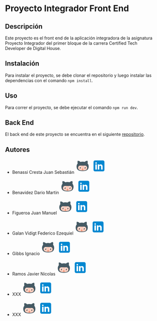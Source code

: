 # Proyecto Integrador Front End

## Descripción

Este proyecto es el front end de la aplicación integradora  de la asignatura Proyecto Integrador del primer bloque de la carrera Certified Tech Developer de Digital House.

## Instalación

Para instalar el proyecto, se debe clonar el repositorio y luego instalar las dependencias con el comando `npm install`.

## Uso

Para correr el proyecto, se debe ejecutar el comando `npm run dev`.

## Back End

El back end de este proyecto se encuentra en el siguiente [repositorio](https://github.com/JavierNicolasRamos/proyecto-integrador-back).

## Autores

- Benassi Cresta Juan Sebastián  [<svg xmlns="http://www.w3.org/2000/svg" x="0px" y="0px" width="50" height="50">
<path fill="#455A64" d="M40.3,15.7c0.6-1.7,1.2-5-0.4-8.7c-4.5,0-8.3,3.2-8.9,3.8c-2.2-0.5-4.6-0.7-7-0.7c-2.5,0-4.9,0.3-7.2,0.8C13.7,7.7,9.6,7,8,7c0,0-0.9,1.8-0.9,5c0,2,0.5,3.2,0.8,3.8C5.5,18.3,4,21.7,4,26.1c0,11.2,7.1,15,20,15s20-3.8,20-15C44,21.5,42.6,18.1,40.3,15.7z"></path><path fill="#FFCCBC" d="M24,39c-8.2,0-15-1.4-15-9c0-2.9,1.6-4.5,2.7-5.5c2.5-2.2,6.7-1.2,12.3-1.2c4.1,0,7.6-0.7,10.4,0.2c2.8,0.9,4.6,3.5,4.6,6.3C39,37.7,35,39,24,39z"></path><path fill="#D84315" d="M25,34c0,0.6-0.4,1-1,1s-1-0.4-1-1s0.4-1,1-1S25,33.4,25,34z M26.5,36.5c0.2-0.2,0.2-0.5,0-0.7s-0.5-0.2-0.7,0c-0.9,0.9-2.6,0.9-3.5,0c-0.2-0.2-0.5-0.2-0.7,0s-0.2,0.5,0,0.7c0.7,0.7,1.5,1,2.5,1S25.8,37.1,26.5,36.5z"></path><path fill="#FFF" d="M19,29.5c0,2.5-1.3,4.5-3,4.5s-3-2-3-4.5s1.3-4.5,3-4.5S19,27,19,29.5z M32,25c-1.7,0-3,2-3,4.5s1.3,4.5,3,4.5c1.7,0,3-2,3-4.5S33.7,25,32,25z"></path><path fill="#6D4C41" d="M34,30c0,1.7-0.9,3-2,3s-2-1.3-2-3c0-0.2,0-0.5,0.1-0.7c0.1,0.4,0.5,0.7,0.9,0.7c0.6,0,1-0.4,1-1c0-0.6-0.4-1-1-1c-0.2,0-0.4,0.1-0.6,0.2c0.4-0.7,0.9-1.2,1.6-1.2C33.1,27,34,28.3,34,30z M16,27c-0.7,0-1.2,0.5-1.6,1.2c0.2-0.1,0.4-0.2,0.6-0.2c0.6,0,1,0.4,1,1c0,0.6-0.4,1-1,1c-0.4,0-0.8-0.3-0.9-0.7c0,0.2-0.1,0.5-0.1,0.7c0,1.7,0.9,3,2,3s2-1.3,2-3S17.1,27,16,27z"></path>
</svg>](https://github.com/JuanBenassi)  [<svg xmlns="http://www.w3.org/2000/svg" x="0px" y="0px" width="50" height="50">
<path fill="#0288D1" d="M42,37c0,2.762-2.238,5-5,5H11c-2.761,0-5-2.238-5-5V11c0-2.762,2.239-5,5-5h26c2.762,0,5,2.238,5,5V37z"></path><path fill="#FFF" d="M12 19H17V36H12zM14.485 17h-.028C12.965 17 12 15.888 12 14.499 12 13.08 12.995 12 14.514 12c1.521 0 2.458 1.08 2.486 2.499C17 15.887 16.035 17 14.485 17zM36 36h-5v-9.099c0-2.198-1.225-3.698-3.192-3.698-1.501 0-2.313 1.012-2.707 1.99C24.957 25.543 25 26.511 25 27v9h-5V19h5v2.616C25.721 20.5 26.85 19 29.738 19c3.578 0 6.261 2.25 6.261 7.274L36 36 36 36z"></path>
</svg>](http://www.linkedin.com/in/juan-benassi-8979a61b0)

- Benavidez Dario Martin  [<svg xmlns="http://www.w3.org/2000/svg" x="0px" y="0px" width="50" height="50">
<path fill="#455A64" d="M40.3,15.7c0.6-1.7,1.2-5-0.4-8.7c-4.5,0-8.3,3.2-8.9,3.8c-2.2-0.5-4.6-0.7-7-0.7c-2.5,0-4.9,0.3-7.2,0.8C13.7,7.7,9.6,7,8,7c0,0-0.9,1.8-0.9,5c0,2,0.5,3.2,0.8,3.8C5.5,18.3,4,21.7,4,26.1c0,11.2,7.1,15,20,15s20-3.8,20-15C44,21.5,42.6,18.1,40.3,15.7z"></path><path fill="#FFCCBC" d="M24,39c-8.2,0-15-1.4-15-9c0-2.9,1.6-4.5,2.7-5.5c2.5-2.2,6.7-1.2,12.3-1.2c4.1,0,7.6-0.7,10.4,0.2c2.8,0.9,4.6,3.5,4.6,6.3C39,37.7,35,39,24,39z"></path><path fill="#D84315" d="M25,34c0,0.6-0.4,1-1,1s-1-0.4-1-1s0.4-1,1-1S25,33.4,25,34z M26.5,36.5c0.2-0.2,0.2-0.5,0-0.7s-0.5-0.2-0.7,0c-0.9,0.9-2.6,0.9-3.5,0c-0.2-0.2-0.5-0.2-0.7,0s-0.2,0.5,0,0.7c0.7,0.7,1.5,1,2.5,1S25.8,37.1,26.5,36.5z"></path><path fill="#FFF" d="M19,29.5c0,2.5-1.3,4.5-3,4.5s-3-2-3-4.5s1.3-4.5,3-4.5S19,27,19,29.5z M32,25c-1.7,0-3,2-3,4.5s1.3,4.5,3,4.5c1.7,0,3-2,3-4.5S33.7,25,32,25z"></path><path fill="#6D4C41" d="M34,30c0,1.7-0.9,3-2,3s-2-1.3-2-3c0-0.2,0-0.5,0.1-0.7c0.1,0.4,0.5,0.7,0.9,0.7c0.6,0,1-0.4,1-1c0-0.6-0.4-1-1-1c-0.2,0-0.4,0.1-0.6,0.2c0.4-0.7,0.9-1.2,1.6-1.2C33.1,27,34,28.3,34,30z M16,27c-0.7,0-1.2,0.5-1.6,1.2c0.2-0.1,0.4-0.2,0.6-0.2c0.6,0,1,0.4,1,1c0,0.6-0.4,1-1,1c-0.4,0-0.8-0.3-0.9-0.7c0,0.2-0.1,0.5-0.1,0.7c0,1.7,0.9,3,2,3s2-1.3,2-3S17.1,27,16,27z"></path>
</svg>](https://github.com/dmartin07)  [<svg xmlns="http://www.w3.org/2000/svg" x="0px" y="0px" width="50" height="50">
<path fill="#0288D1" d="M42,37c0,2.762-2.238,5-5,5H11c-2.761,0-5-2.238-5-5V11c0-2.762,2.239-5,5-5h26c2.762,0,5,2.238,5,5V37z"></path><path fill="#FFF" d="M12 19H17V36H12zM14.485 17h-.028C12.965 17 12 15.888 12 14.499 12 13.08 12.995 12 14.514 12c1.521 0 2.458 1.08 2.486 2.499C17 15.887 16.035 17 14.485 17zM36 36h-5v-9.099c0-2.198-1.225-3.698-3.192-3.698-1.501 0-2.313 1.012-2.707 1.99C24.957 25.543 25 26.511 25 27v9h-5V19h5v2.616C25.721 20.5 26.85 19 29.738 19c3.578 0 6.261 2.25 6.261 7.274L36 36 36 36z"></path>
</svg>](http://linkedin.com/in/darío-martín-benavidez-306299252)

- Figueroa Juan Manuel  [<svg xmlns="http://www.w3.org/2000/svg" x="0px" y="0px" width="50" height="50">
<path fill="#455A64" d="M40.3,15.7c0.6-1.7,1.2-5-0.4-8.7c-4.5,0-8.3,3.2-8.9,3.8c-2.2-0.5-4.6-0.7-7-0.7c-2.5,0-4.9,0.3-7.2,0.8C13.7,7.7,9.6,7,8,7c0,0-0.9,1.8-0.9,5c0,2,0.5,3.2,0.8,3.8C5.5,18.3,4,21.7,4,26.1c0,11.2,7.1,15,20,15s20-3.8,20-15C44,21.5,42.6,18.1,40.3,15.7z"></path><path fill="#FFCCBC" d="M24,39c-8.2,0-15-1.4-15-9c0-2.9,1.6-4.5,2.7-5.5c2.5-2.2,6.7-1.2,12.3-1.2c4.1,0,7.6-0.7,10.4,0.2c2.8,0.9,4.6,3.5,4.6,6.3C39,37.7,35,39,24,39z"></path><path fill="#D84315" d="M25,34c0,0.6-0.4,1-1,1s-1-0.4-1-1s0.4-1,1-1S25,33.4,25,34z M26.5,36.5c0.2-0.2,0.2-0.5,0-0.7s-0.5-0.2-0.7,0c-0.9,0.9-2.6,0.9-3.5,0c-0.2-0.2-0.5-0.2-0.7,0s-0.2,0.5,0,0.7c0.7,0.7,1.5,1,2.5,1S25.8,37.1,26.5,36.5z"></path><path fill="#FFF" d="M19,29.5c0,2.5-1.3,4.5-3,4.5s-3-2-3-4.5s1.3-4.5,3-4.5S19,27,19,29.5z M32,25c-1.7,0-3,2-3,4.5s1.3,4.5,3,4.5c1.7,0,3-2,3-4.5S33.7,25,32,25z"></path><path fill="#6D4C41" d="M34,30c0,1.7-0.9,3-2,3s-2-1.3-2-3c0-0.2,0-0.5,0.1-0.7c0.1,0.4,0.5,0.7,0.9,0.7c0.6,0,1-0.4,1-1c0-0.6-0.4-1-1-1c-0.2,0-0.4,0.1-0.6,0.2c0.4-0.7,0.9-1.2,1.6-1.2C33.1,27,34,28.3,34,30z M16,27c-0.7,0-1.2,0.5-1.6,1.2c0.2-0.1,0.4-0.2,0.6-0.2c0.6,0,1,0.4,1,1c0,0.6-0.4,1-1,1c-0.4,0-0.8-0.3-0.9-0.7c0,0.2-0.1,0.5-0.1,0.7c0,1.7,0.9,3,2,3s2-1.3,2-3S17.1,27,16,27z"></path>
</svg>](https://github.com/Figueroajf)  [<svg xmlns="http://www.w3.org/2000/svg" x="0px" y="0px" width="50" height="50">
<path fill="#0288D1" d="M42,37c0,2.762-2.238,5-5,5H11c-2.761,0-5-2.238-5-5V11c0-2.762,2.239-5,5-5h26c2.762,0,5,2.238,5,5V37z"></path><path fill="#FFF" d="M12 19H17V36H12zM14.485 17h-.028C12.965 17 12 15.888 12 14.499 12 13.08 12.995 12 14.514 12c1.521 0 2.458 1.08 2.486 2.499C17 15.887 16.035 17 14.485 17zM36 36h-5v-9.099c0-2.198-1.225-3.698-3.192-3.698-1.501 0-2.313 1.012-2.707 1.99C24.957 25.543 25 26.511 25 27v9h-5V19h5v2.616C25.721 20.5 26.85 19 29.738 19c3.578 0 6.261 2.25 6.261 7.274L36 36 36 36z"></path>
</svg>](http://www.linkedin.com/in/juan-manuel-figueroa-)

- Galan Vidigt Federico Ezequiel  [<svg xmlns="http://www.w3.org/2000/svg" x="0px" y="0px" width="50" height="50">
<path fill="#455A64" d="M40.3,15.7c0.6-1.7,1.2-5-0.4-8.7c-4.5,0-8.3,3.2-8.9,3.8c-2.2-0.5-4.6-0.7-7-0.7c-2.5,0-4.9,0.3-7.2,0.8C13.7,7.7,9.6,7,8,7c0,0-0.9,1.8-0.9,5c0,2,0.5,3.2,0.8,3.8C5.5,18.3,4,21.7,4,26.1c0,11.2,7.1,15,20,15s20-3.8,20-15C44,21.5,42.6,18.1,40.3,15.7z"></path><path fill="#FFCCBC" d="M24,39c-8.2,0-15-1.4-15-9c0-2.9,1.6-4.5,2.7-5.5c2.5-2.2,6.7-1.2,12.3-1.2c4.1,0,7.6-0.7,10.4,0.2c2.8,0.9,4.6,3.5,4.6,6.3C39,37.7,35,39,24,39z"></path><path fill="#D84315" d="M25,34c0,0.6-0.4,1-1,1s-1-0.4-1-1s0.4-1,1-1S25,33.4,25,34z M26.5,36.5c0.2-0.2,0.2-0.5,0-0.7s-0.5-0.2-0.7,0c-0.9,0.9-2.6,0.9-3.5,0c-0.2-0.2-0.5-0.2-0.7,0s-0.2,0.5,0,0.7c0.7,0.7,1.5,1,2.5,1S25.8,37.1,26.5,36.5z"></path><path fill="#FFF" d="M19,29.5c0,2.5-1.3,4.5-3,4.5s-3-2-3-4.5s1.3-4.5,3-4.5S19,27,19,29.5z M32,25c-1.7,0-3,2-3,4.5s1.3,4.5,3,4.5c1.7,0,3-2,3-4.5S33.7,25,32,25z"></path><path fill="#6D4C41" d="M34,30c0,1.7-0.9,3-2,3s-2-1.3-2-3c0-0.2,0-0.5,0.1-0.7c0.1,0.4,0.5,0.7,0.9,0.7c0.6,0,1-0.4,1-1c0-0.6-0.4-1-1-1c-0.2,0-0.4,0.1-0.6,0.2c0.4-0.7,0.9-1.2,1.6-1.2C33.1,27,34,28.3,34,30z M16,27c-0.7,0-1.2,0.5-1.6,1.2c0.2-0.1,0.4-0.2,0.6-0.2c0.6,0,1,0.4,1,1c0,0.6-0.4,1-1,1c-0.4,0-0.8-0.3-0.9-0.7c0,0.2-0.1,0.5-0.1,0.7c0,1.7,0.9,3,2,3s2-1.3,2-3S17.1,27,16,27z"></path>
</svg>](https://github.com/federico-cloud)  [<svg xmlns="http://www.w3.org/2000/svg" x="0px" y="0px" width="50" height="50">
<path fill="#0288D1" d="M42,37c0,2.762-2.238,5-5,5H11c-2.761,0-5-2.238-5-5V11c0-2.762,2.239-5,5-5h26c2.762,0,5,2.238,5,5V37z"></path><path fill="#FFF" d="M12 19H17V36H12zM14.485 17h-.028C12.965 17 12 15.888 12 14.499 12 13.08 12.995 12 14.514 12c1.521 0 2.458 1.08 2.486 2.499C17 15.887 16.035 17 14.485 17zM36 36h-5v-9.099c0-2.198-1.225-3.698-3.192-3.698-1.501 0-2.313 1.012-2.707 1.99C24.957 25.543 25 26.511 25 27v9h-5V19h5v2.616C25.721 20.5 26.85 19 29.738 19c3.578 0 6.261 2.25 6.261 7.274L36 36 36 36z"></path>
</svg>](https://www.linkedin.com/in/federico-ezequiel-galan/)

- Gibbs Ignacio  [<svg xmlns="http://www.w3.org/2000/svg" x="0px" y="0px" width="50" height="50">
<path fill="#455A64" d="M40.3,15.7c0.6-1.7,1.2-5-0.4-8.7c-4.5,0-8.3,3.2-8.9,3.8c-2.2-0.5-4.6-0.7-7-0.7c-2.5,0-4.9,0.3-7.2,0.8C13.7,7.7,9.6,7,8,7c0,0-0.9,1.8-0.9,5c0,2,0.5,3.2,0.8,3.8C5.5,18.3,4,21.7,4,26.1c0,11.2,7.1,15,20,15s20-3.8,20-15C44,21.5,42.6,18.1,40.3,15.7z"></path><path fill="#FFCCBC" d="M24,39c-8.2,0-15-1.4-15-9c0-2.9,1.6-4.5,2.7-5.5c2.5-2.2,6.7-1.2,12.3-1.2c4.1,0,7.6-0.7,10.4,0.2c2.8,0.9,4.6,3.5,4.6,6.3C39,37.7,35,39,24,39z"></path><path fill="#D84315" d="M25,34c0,0.6-0.4,1-1,1s-1-0.4-1-1s0.4-1,1-1S25,33.4,25,34z M26.5,36.5c0.2-0.2,0.2-0.5,0-0.7s-0.5-0.2-0.7,0c-0.9,0.9-2.6,0.9-3.5,0c-0.2-0.2-0.5-0.2-0.7,0s-0.2,0.5,0,0.7c0.7,0.7,1.5,1,2.5,1S25.8,37.1,26.5,36.5z"></path><path fill="#FFF" d="M19,29.5c0,2.5-1.3,4.5-3,4.5s-3-2-3-4.5s1.3-4.5,3-4.5S19,27,19,29.5z M32,25c-1.7,0-3,2-3,4.5s1.3,4.5,3,4.5c1.7,0,3-2,3-4.5S33.7,25,32,25z"></path><path fill="#6D4C41" d="M34,30c0,1.7-0.9,3-2,3s-2-1.3-2-3c0-0.2,0-0.5,0.1-0.7c0.1,0.4,0.5,0.7,0.9,0.7c0.6,0,1-0.4,1-1c0-0.6-0.4-1-1-1c-0.2,0-0.4,0.1-0.6,0.2c0.4-0.7,0.9-1.2,1.6-1.2C33.1,27,34,28.3,34,30z M16,27c-0.7,0-1.2,0.5-1.6,1.2c0.2-0.1,0.4-0.2,0.6-0.2c0.6,0,1,0.4,1,1c0,0.6-0.4,1-1,1c-0.4,0-0.8-0.3-0.9-0.7c0,0.2-0.1,0.5-0.1,0.7c0,1.7,0.9,3,2,3s2-1.3,2-3S17.1,27,16,27z"></path>
</svg>](https://github.com/IgnacioGibbs)  [<svg xmlns="http://www.w3.org/2000/svg" x="0px" y="0px" width="50" height="50">
<path fill="#0288D1" d="M42,37c0,2.762-2.238,5-5,5H11c-2.761,0-5-2.238-5-5V11c0-2.762,2.239-5,5-5h26c2.762,0,5,2.238,5,5V37z"></path><path fill="#FFF" d="M12 19H17V36H12zM14.485 17h-.028C12.965 17 12 15.888 12 14.499 12 13.08 12.995 12 14.514 12c1.521 0 2.458 1.08 2.486 2.499C17 15.887 16.035 17 14.485 17zM36 36h-5v-9.099c0-2.198-1.225-3.698-3.192-3.698-1.501 0-2.313 1.012-2.707 1.99C24.957 25.543 25 26.511 25 27v9h-5V19h5v2.616C25.721 20.5 26.85 19 29.738 19c3.578 0 6.261 2.25 6.261 7.274L36 36 36 36z"></path>
</svg>](https://www.linkedin.com/in/ignacio-gibbs/)

- Ramos Javier Nicolas [<svg xmlns="http://www.w3.org/2000/svg" x="0px" y="0px" width="50" height="50">
<path fill="#455A64" d="M40.3,15.7c0.6-1.7,1.2-5-0.4-8.7c-4.5,0-8.3,3.2-8.9,3.8c-2.2-0.5-4.6-0.7-7-0.7c-2.5,0-4.9,0.3-7.2,0.8C13.7,7.7,9.6,7,8,7c0,0-0.9,1.8-0.9,5c0,2,0.5,3.2,0.8,3.8C5.5,18.3,4,21.7,4,26.1c0,11.2,7.1,15,20,15s20-3.8,20-15C44,21.5,42.6,18.1,40.3,15.7z"></path><path fill="#FFCCBC" d="M24,39c-8.2,0-15-1.4-15-9c0-2.9,1.6-4.5,2.7-5.5c2.5-2.2,6.7-1.2,12.3-1.2c4.1,0,7.6-0.7,10.4,0.2c2.8,0.9,4.6,3.5,4.6,6.3C39,37.7,35,39,24,39z"></path><path fill="#D84315" d="M25,34c0,0.6-0.4,1-1,1s-1-0.4-1-1s0.4-1,1-1S25,33.4,25,34z M26.5,36.5c0.2-0.2,0.2-0.5,0-0.7s-0.5-0.2-0.7,0c-0.9,0.9-2.6,0.9-3.5,0c-0.2-0.2-0.5-0.2-0.7,0s-0.2,0.5,0,0.7c0.7,0.7,1.5,1,2.5,1S25.8,37.1,26.5,36.5z"></path><path fill="#FFF" d="M19,29.5c0,2.5-1.3,4.5-3,4.5s-3-2-3-4.5s1.3-4.5,3-4.5S19,27,19,29.5z M32,25c-1.7,0-3,2-3,4.5s1.3,4.5,3,4.5c1.7,0,3-2,3-4.5S33.7,25,32,25z"></path><path fill="#6D4C41" d="M34,30c0,1.7-0.9,3-2,3s-2-1.3-2-3c0-0.2,0-0.5,0.1-0.7c0.1,0.4,0.5,0.7,0.9,0.7c0.6,0,1-0.4,1-1c0-0.6-0.4-1-1-1c-0.2,0-0.4,0.1-0.6,0.2c0.4-0.7,0.9-1.2,1.6-1.2C33.1,27,34,28.3,34,30z M16,27c-0.7,0-1.2,0.5-1.6,1.2c0.2-0.1,0.4-0.2,0.6-0.2c0.6,0,1,0.4,1,1c0,0.6-0.4,1-1,1c-0.4,0-0.8-0.3-0.9-0.7c0,0.2-0.1,0.5-0.1,0.7c0,1.7,0.9,3,2,3s2-1.3,2-3S17.1,27,16,27z"></path>
</svg>](https://github.com/JavierNicolasRamos)  [<svg xmlns="http://www.w3.org/2000/svg" x="0px" y="0px" width="50" height="50">
<path fill="#0288D1" d="M42,37c0,2.762-2.238,5-5,5H11c-2.761,0-5-2.238-5-5V11c0-2.762,2.239-5,5-5h26c2.762,0,5,2.238,5,5V37z"></path><path fill="#FFF" d="M12 19H17V36H12zM14.485 17h-.028C12.965 17 12 15.888 12 14.499 12 13.08 12.995 12 14.514 12c1.521 0 2.458 1.08 2.486 2.499C17 15.887 16.035 17 14.485 17zM36 36h-5v-9.099c0-2.198-1.225-3.698-3.192-3.698-1.501 0-2.313 1.012-2.707 1.99C24.957 25.543 25 26.511 25 27v9h-5V19h5v2.616C25.721 20.5 26.85 19 29.738 19c3.578 0 6.261 2.25 6.261 7.274L36 36 36 36z"></path>
</svg>](http://www.linkedin.com/in/javier-nicolas-ramos)


- XXX  [<svg xmlns="http://www.w3.org/2000/svg" x="0px" y="0px" width="50" height="50">
<path fill="#455A64" d="M40.3,15.7c0.6-1.7,1.2-5-0.4-8.7c-4.5,0-8.3,3.2-8.9,3.8c-2.2-0.5-4.6-0.7-7-0.7c-2.5,0-4.9,0.3-7.2,0.8C13.7,7.7,9.6,7,8,7c0,0-0.9,1.8-0.9,5c0,2,0.5,3.2,0.8,3.8C5.5,18.3,4,21.7,4,26.1c0,11.2,7.1,15,20,15s20-3.8,20-15C44,21.5,42.6,18.1,40.3,15.7z"></path><path fill="#FFCCBC" d="M24,39c-8.2,0-15-1.4-15-9c0-2.9,1.6-4.5,2.7-5.5c2.5-2.2,6.7-1.2,12.3-1.2c4.1,0,7.6-0.7,10.4,0.2c2.8,0.9,4.6,3.5,4.6,6.3C39,37.7,35,39,24,39z"></path><path fill="#D84315" d="M25,34c0,0.6-0.4,1-1,1s-1-0.4-1-1s0.4-1,1-1S25,33.4,25,34z M26.5,36.5c0.2-0.2,0.2-0.5,0-0.7s-0.5-0.2-0.7,0c-0.9,0.9-2.6,0.9-3.5,0c-0.2-0.2-0.5-0.2-0.7,0s-0.2,0.5,0,0.7c0.7,0.7,1.5,1,2.5,1S25.8,37.1,26.5,36.5z"></path><path fill="#FFF" d="M19,29.5c0,2.5-1.3,4.5-3,4.5s-3-2-3-4.5s1.3-4.5,3-4.5S19,27,19,29.5z M32,25c-1.7,0-3,2-3,4.5s1.3,4.5,3,4.5c1.7,0,3-2,3-4.5S33.7,25,32,25z"></path><path fill="#6D4C41" d="M34,30c0,1.7-0.9,3-2,3s-2-1.3-2-3c0-0.2,0-0.5,0.1-0.7c0.1,0.4,0.5,0.7,0.9,0.7c0.6,0,1-0.4,1-1c0-0.6-0.4-1-1-1c-0.2,0-0.4,0.1-0.6,0.2c0.4-0.7,0.9-1.2,1.6-1.2C33.1,27,34,28.3,34,30z M16,27c-0.7,0-1.2,0.5-1.6,1.2c0.2-0.1,0.4-0.2,0.6-0.2c0.6,0,1,0.4,1,1c0,0.6-0.4,1-1,1c-0.4,0-0.8-0.3-0.9-0.7c0,0.2-0.1,0.5-0.1,0.7c0,1.7,0.9,3,2,3s2-1.3,2-3S17.1,27,16,27z"></path>
</svg>](XXX)  [<svg xmlns="http://www.w3.org/2000/svg" x="0px" y="0px" width="50" height="50">
<path fill="#0288D1" d="M42,37c0,2.762-2.238,5-5,5H11c-2.761,0-5-2.238-5-5V11c0-2.762,2.239-5,5-5h26c2.762,0,5,2.238,5,5V37z"></path><path fill="#FFF" d="M12 19H17V36H12zM14.485 17h-.028C12.965 17 12 15.888 12 14.499 12 13.08 12.995 12 14.514 12c1.521 0 2.458 1.08 2.486 2.499C17 15.887 16.035 17 14.485 17zM36 36h-5v-9.099c0-2.198-1.225-3.698-3.192-3.698-1.501 0-2.313 1.012-2.707 1.99C24.957 25.543 25 26.511 25 27v9h-5V19h5v2.616C25.721 20.5 26.85 19 29.738 19c3.578 0 6.261 2.25 6.261 7.274L36 36 36 36z"></path>
</svg>](XXX)

- XXX  [<svg xmlns="http://www.w3.org/2000/svg" x="0px" y="0px" width="50" height="50">
<path fill="#455A64" d="M40.3,15.7c0.6-1.7,1.2-5-0.4-8.7c-4.5,0-8.3,3.2-8.9,3.8c-2.2-0.5-4.6-0.7-7-0.7c-2.5,0-4.9,0.3-7.2,0.8C13.7,7.7,9.6,7,8,7c0,0-0.9,1.8-0.9,5c0,2,0.5,3.2,0.8,3.8C5.5,18.3,4,21.7,4,26.1c0,11.2,7.1,15,20,15s20-3.8,20-15C44,21.5,42.6,18.1,40.3,15.7z"></path><path fill="#FFCCBC" d="M24,39c-8.2,0-15-1.4-15-9c0-2.9,1.6-4.5,2.7-5.5c2.5-2.2,6.7-1.2,12.3-1.2c4.1,0,7.6-0.7,10.4,0.2c2.8,0.9,4.6,3.5,4.6,6.3C39,37.7,35,39,24,39z"></path><path fill="#D84315" d="M25,34c0,0.6-0.4,1-1,1s-1-0.4-1-1s0.4-1,1-1S25,33.4,25,34z M26.5,36.5c0.2-0.2,0.2-0.5,0-0.7s-0.5-0.2-0.7,0c-0.9,0.9-2.6,0.9-3.5,0c-0.2-0.2-0.5-0.2-0.7,0s-0.2,0.5,0,0.7c0.7,0.7,1.5,1,2.5,1S25.8,37.1,26.5,36.5z"></path><path fill="#FFF" d="M19,29.5c0,2.5-1.3,4.5-3,4.5s-3-2-3-4.5s1.3-4.5,3-4.5S19,27,19,29.5z M32,25c-1.7,0-3,2-3,4.5s1.3,4.5,3,4.5c1.7,0,3-2,3-4.5S33.7,25,32,25z"></path><path fill="#6D4C41" d="M34,30c0,1.7-0.9,3-2,3s-2-1.3-2-3c0-0.2,0-0.5,0.1-0.7c0.1,0.4,0.5,0.7,0.9,0.7c0.6,0,1-0.4,1-1c0-0.6-0.4-1-1-1c-0.2,0-0.4,0.1-0.6,0.2c0.4-0.7,0.9-1.2,1.6-1.2C33.1,27,34,28.3,34,30z M16,27c-0.7,0-1.2,0.5-1.6,1.2c0.2-0.1,0.4-0.2,0.6-0.2c0.6,0,1,0.4,1,1c0,0.6-0.4,1-1,1c-0.4,0-0.8-0.3-0.9-0.7c0,0.2-0.1,0.5-0.1,0.7c0,1.7,0.9,3,2,3s2-1.3,2-3S17.1,27,16,27z"></path>
</svg>](XXX)  [<svg xmlns="http://www.w3.org/2000/svg" x="0px" y="0px" width="50" height="50">
<path fill="#0288D1" d="M42,37c0,2.762-2.238,5-5,5H11c-2.761,0-5-2.238-5-5V11c0-2.762,2.239-5,5-5h26c2.762,0,5,2.238,5,5V37z"></path><path fill="#FFF" d="M12 19H17V36H12zM14.485 17h-.028C12.965 17 12 15.888 12 14.499 12 13.08 12.995 12 14.514 12c1.521 0 2.458 1.08 2.486 2.499C17 15.887 16.035 17 14.485 17zM36 36h-5v-9.099c0-2.198-1.225-3.698-3.192-3.698-1.501 0-2.313 1.012-2.707 1.99C24.957 25.543 25 26.511 25 27v9h-5V19h5v2.616C25.721 20.5 26.85 19 29.738 19c3.578 0 6.261 2.25 6.261 7.274L36 36 36 36z"></path>
</svg>](XXX)


